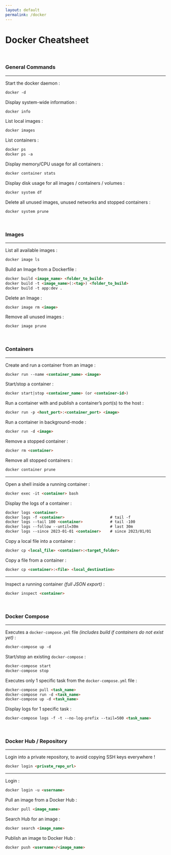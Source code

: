 ```yaml
---
layout: default
permalink: /docker
---
```


# Docker Cheatsheet





<br>

### General Commands

<hr>

Start the docker daemon :
```md
docker -d
```

Display system-wide information :
```md
docker info
```

List local images :
```md
docker images
```

List containers :
```md
docker ps
docker ps -a
```

Display memory/CPU usage for all containers :
```md
docker container stats
```

Display disk usage for all images / containers / volumes :
```md
docker system df
```

Delete all unused images, unused networks and stopped containers :
```md
docker system prune
```





<br>

### Images

<hr>

List all available images :
```md
docker image ls
```

Build an Image from a Dockerfile :
```md
docker build <image_name> <folder_to_build>
docker build -t <image_name>(:<tag>) <folder_to_build>
docker build -t app:dev .
```

Delete an Image :
```md
docker image rm <image>
```

Remove all unused images :
```md
docker image prune
```





<br>

### Containers

<hr>

Create and run a container from an image :
```md
docker run --name <container_name> <image>
```

Start/stop a container :
```md
docker start|stop <container_name> (or <container-id>)
```

Run a container with and publish a container’s port(s) to the host :
```md
docker run -p <host_port>:<container_port> <image>
```

Run a container in background-mode :
```md
docker run -d <image>
```

Remove a stopped container :
```md
docker rm <container>
```

Remove all stopped containers :
```md
docker container prune
```

<hr>

Open a shell inside a running container :
```md
docker exec -it <container> bash
```

Display the logs of a container :
```md
docker logs <container>
docker logs -f <container>                    # tail -f
docker logs --tail 100 <container>            # tail -100
docker logs --follow --until=30m              # last 30m
docker logs --since 2023-01-01 <container>    # since 2023/01/01
```

Copy a local file into a container :
```md
docker cp <local_file> <container>:<target_folder>
```

Copy a file from a container :
```md
docker cp <container>:<file> <local_destination>
```

<hr>

Inspect a running container *(full JSON export)* :
```md
docker inspect <container>
```





<br>

### Docker Compose

<hr>


Executes a `docker-compose.yml` file *(includes build if containers do not exist yet)* :
```md
docker-compose up -d
```

Start/stop an existing `docker-compose` :
```md
docker-compose start
docker-compose stop
```

Executes only 1 specific task from the `docker-compose.yml` file :
```md
docker-compose pull <task_name>
docker-compose run -d <task_name>
docker-compose up -d <task_name>
```

Display logs for 1 specific task :
```md
docker-compose logs -f -t --no-log-prefix --tail=500 <task_name>
```





<br>

### Docker Hub / Repository

<hr>

Login into a private repository, to avoid copying SSH keys everywhere !
```md
docker login <private_repo_url>
```

<hr>

Login :
```md
docker login -u <username>
```

Pull an image from a Docker Hub :
```md
docker pull <image_name>
```

Search Hub for an image :
```md
docker search <image_name>
```

Publish an image to Docker Hub :
```md
docker push <username>/<image_name>
```
